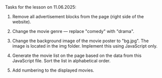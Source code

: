 Tasks for the lesson on 11.06.2025:

1.  Remove all advertisement blocks from the page (right side of the website).

2.  Change the movie genre — replace "comedy" with "drama".

3.  Change the background image of the movie poster to "bg.jpg". The image is located in the img folder.
    Implement this using JavaScript only.

4.  Generate the movie list on the page based on the data from this JavaScript file.
    Sort the list in alphabetical order.

5.  Add numbering to the displayed movies.

